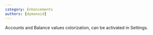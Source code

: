 ```yaml
---
category: Enhancements
authors: [dymanoid]
---
```


Accounts and Balance values colorization, can be activated in Settings.
